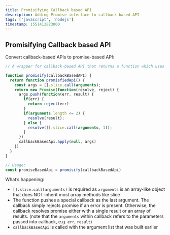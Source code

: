 ```yaml
---
title: Promisifying Callback based API
description: Adding Promise interface to callback based API
tags: ['javascript', 'nodejs']
timestamp: 1551412823000
---
```


## Promisifying Callback based API

Convert callback-based APIs to promise-based API:

```js
// A wrapper for callback-based API that returns a function which uses promises

function promisify(callbackBasedAPI) {
  return function promisfiedApi() {
    const args = [].slice.call(arguments);
    return new Promise(function(resolve, reject) {
      args.push(function(err, result) {
        if(err) {
          return reject(err) 
        }
        if(arguments.length <= 2) {
          resolve(result); 
        } else {
          resolve([].slice.call(arguments, 1)); 
        }
      })
      callbackBasedApi.apply(null, args)
    })
  }
}

// Usage:
const promiseBasedApi = promisify(callbackBasedApi)
```

What’s happening:

* `[].slice.call(arguments)` is required as `arguments` is an array-like object that does NOT inherit most array methods like slice
* The function pushes a special callback as the last argument. The callback simply rejects promise if an error is present. Otherwise, the callback resolves promise either with a single result or an array of results. (note that the `arguments` within callback refers to the parameters passed into callback, e.g. `err`, `result`)
* `callbackBasedApi` is called with the argument list that was built earlier

<PostDate />
<PageTags />

